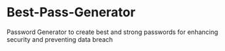 # Best-Pass-Generator
 Password Generator to create best and strong passwords for enhancing security and preventing data breach
